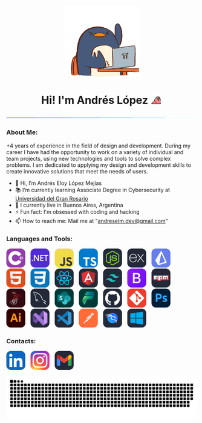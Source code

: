 <div id="header" align="center">
    <img src="assets/Penguin.gif" width=200 />
</div>

<div id="hey" align="center">
  <h1>
    Hi!
    I'm Andrés López
    <img src="assets/parrot.gif" width="30" height="30"/>
  </h1>
</div>

<p align="center">
  <img src="assets/line.gif">
</p>

<h3 align="left">About Me:</h3>

+4 years of experience in the field of design and development. During my career I have had the opportunity to work on a variety of individual and team projects, using new technologies and tools to solve complex problems. I am dedicated to applying my design and development skills to create innovative solutions that meet the needs of users.

- 👋 Hi, I’m Andrés Eloy López Mejías
- 📚 I’m currently learning Associate Degree in Cybersecurity at [Universidad del Gran Rosario](https://ugr.edu.ar/carreras/tecnicatura-universitaria-en-ciberseguridad/)	
- 📍 I currently live in Buenos Aires, Argentina
- ⚡ Fun fact: I'm obsessed with coding and hacking
- 📫 How to reach me: Mail me at "andreselm.dev@gmail.com"

<h3 align="left">Languages and Tools:</h3>

<div>
    <div style="display: inline-block; margin-right: 10px;">
        <img src="assets/CS.svg" width="50" height="50" />
    </div>
    <div style="display: inline-block; margin-right: 10px;">
        <img src="assets/DotNet.svg" width="50" height="50" />
    </div>
    <div style="display: inline-block; margin-right: 10px;">
        <img src="assets/JavaScript.svg" width="50" height="50" />
    </div>
    <div style="display: inline-block; margin-right: 10px;">
        <img src="assets/TypeScript.svg" width="50" height="50" />
    </div>
    <div style="display: inline-block; margin-right: 10px;">
        <img src="assets/NodeJS-Dark.svg" width="50" height="50" />
    </div>
    <div style="display: inline-block; margin-right: 10px;">
        <img src="assets/ExpressJS-Dark.svg" width="50" height="50" />
    </div>
    <div style="display: inline-block; margin-right: 10px;">
        <img src="assets/Prisma.svg" width="50" height="50" />
    </div>
    <div style="display: inline-block; margin-right: 10px;">
        <img src="assets/HTML.svg" width="50" height="50" />
    </div>
    <div style="display: inline-block; margin-right: 10px;">
        <img src="assets/CSS.svg" width="50" height="50" />
    </div>
    <div style="display: inline-block; margin-right: 10px;">
        <img src="assets/React-Dark.svg" width="50" height="50" />
    </div>
    <div style="display: inline-block; margin-right: 10px;">
        <img src="assets/Angular-Dark.svg" width="50" height="50" />
    </div>
    <div style="display: inline-block; margin-right: 10px;">
        <img src="assets/TailwindCSS-Dark.svg" width="50" height="50" />
    </div>
    <div style="display: inline-block; margin-right: 10px;">
        <img src="assets/Bootstrap.svg" width="50" height="50" />
    </div>
    <div style="display: inline-block; margin-right: 10px;">
        <img src="assets/Npm-Dark.svg" width="50" height="50" />
    </div>
     <div style="display: inline-block; margin-right: 10px;">
        <img src="assets/SqlServer.svg" width="50" height="50" />
    </div>
     <div style="display: inline-block; margin-right: 10px;">
        <img src="assets/MySQL-Dark.svg" width="50" height="50" />
    </div>
     <div style="display: inline-block; margin-right: 10px;">
        <img src="assets/Sharepoint.svg" width="50" height="50" />
    </div>
     <div style="display: inline-block; margin-right: 10px;">
        <img src="assets/PowerPlatform.svg" width="50" height="50" />
    </div>
     <div style="display: inline-block; margin-right: 10px;">
        <img src="assets/Github-Dark.svg" width="50" height="50" />
    </div>
     <div style="display: inline-block; margin-right: 10px;">
        <img src="assets/Git.svg" width="50" height="50" />
    </div>
     <div style="display: inline-block; margin-right: 10px;">
        <img src="assets/Photoshop.svg" width="50" height="50" />
    </div>
     <div style="display: inline-block; margin-right: 10px;">
        <img src="assets/Illustrator.svg" width="50" height="50" />
    </div>
     <div style="display: inline-block; margin-right: 10px;">
        <img src="assets/VisualStudio-Dark.svg" width="50" height="50" />
    </div>
    <div style="display: inline-block; margin-right: 10px;">
        <img src="assets/VSCode-Dark.svg" width="50" height="50" />
    </div>
     <div style="display: inline-block; margin-right: 10px;">
        <img src="assets/Postman.svg" width="50" height="50" />
    </div>
     <div style="display: inline-block; margin-right: 10px;">
        <img src="assets/Kali-Dark.svg" width="50" height="50" />
    </div>
     <div style="display: inline-block; margin-right: 10px;">
        <img src="assets/Windows-Dark.svg" width="50" height="50" />
    </div>
</div>

<h3 align="left">Contacts:</h3>

<div>
    <div style="display: inline-block; margin-right: 10px;">
    <a href="https://www.linkedin.com/in/andreslopezzz/" target="_blank">
        <img src="assets/Linkedin.svg" width="50" height="50" />
    </a>
    </div>
    <div style="display: inline-block; margin-right: 10px;">
        <a href="https://www.linkedin.com/in/andreslopezzz/" target="_blank">
        <img src="assets/Instagram.svg" width="50" height="50" />
        </a>
    </div>
    <div style="display: inline-block; margin-right: 10px;">
        <img src="assets/Gmail-Dark.svg" width="50" height="50" />
    </div>
</div>

<p>
  <img src="assets/grid-snake.svg">
</p>
